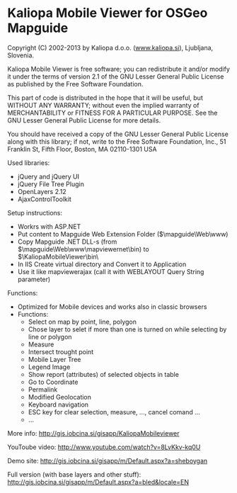 Kaliopa Mobile Viewer for OSGeo Mapguide
========================================

Copyright (C) 2002-2013 by Kaliopa d.o.o. (www.kaliopa.si), Ljubljana, Slovenia.

Kaliopa Mobile Viewer is free software; you can redistribute it and/or
modify it under the terms of version 2.1 of the GNU Lesser
General Public License as published by the Free Software Foundation.

This part of code is distributed in the hope that it will be useful,
but WITHOUT ANY WARRANTY; without even the implied warranty of
MERCHANTABILITY or FITNESS FOR A PARTICULAR PURPOSE. See the GNU
Lesser General Public License for more details.

You should have received a copy of the GNU Lesser General Public
License along with this library; if not, write to the Free Software
Foundation, Inc., 51 Franklin St, Fifth Floor, Boston, MA  02110-1301  USA

Used libraries:
  - jQuery and jQuery UI
  - jQuery File Tree Plugin
  - OpenLayers 2.12
  - AjaxControlToolkit

Setup instructions:
  - Workrs with ASP.NET  
  - Put content to Mapguide Web Extension Folder ($\mapguide\Web\www\)  
  - Copy Mapguide .NET DLL-s (from $\mapguide\Web\www\mapviewernet\bin\) to $\KaliopaMobileViewer\bin\  
  - In IIS Create virtual directory and Convert it to Application  
  - Use it like mapviewerajax (call it with WEBLAYOUT Query String parameter)
  
Functions:
  - Optimized for Mobile devices and works also in classic browsers
  - Functions:
    - Select on map by point, line, polygon
	- Chose layer to selet if more than one is turned on while selecting by line or polygon
    - Measure
    - Intersect trought point
    - Mobile Layer Tree
    - Legend Image
    - Show report (attributes) of selected objects in table
    - Go to Coordinate
	- Permalink
	- Modified Geolocation
	- Keyboard navigation
	- ESC key for clear selection, measure, ..., cancel comand ... 
    - ...

More info:
  http://gis.iobcina.si/gisapp/KaliopaMobileviewer

YouToube video:
  http://www.youtube.com/watch?v=8LvKkv-kq0U

Demo site:
  http://gis.iobcina.si/gisapp/m/Default.aspx?a=sheboygan

Full version (with base layers and other stuff):
  http://gis.iobcina.si/gisapp/m/Default.aspx?a=bled&locale=EN
